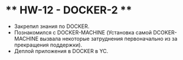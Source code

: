 # ** HW-12 - DOCKER-2 **

- Закрепил знания по DOCKER.
- Познакомился с DOCKER-MACHINE (Установка самой DCOKER-MACHINE вызвала некоторые затруднения первоначально из за прекращения поддержки).
- Деплой приложения в DOCKER в YC.

